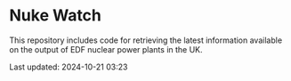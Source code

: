 # Nuke Watch

This repository includes code for retrieving the latest information available on the output of EDF nuclear power plants in the UK.

Last updated: 2024-10-21 03:23